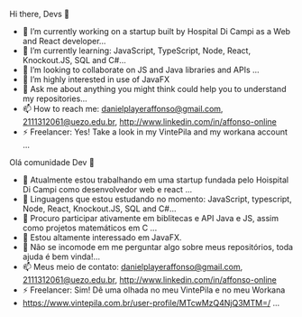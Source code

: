 Hi there, Devs 👋


- 🔭 I’m currently working on a startup built by Hospital Di Campi as a Web and React developer...
- 🌱 I’m currently learning:
JavaScript, TypeScript, Node, React, Knockout.JS, SQL and C#...
- 👯 I’m looking to collaborate on JS and Java libraries and APIs ...
- 🤔 I’m highly interested in use of JavaFX
- 💬 Ask me about anything you might think could help you to understand my repositories...
- 📫 How to reach me: 
danielplayeraffonso@gmail.com, 2111312061@uezo.edu.br, http://www.linkedin.com/in/affonso-online
- ⚡ Freelancer: Yes! Take a look in my VintePila and my workana account ...



Olá comunidade Dev 👋


- 🔭 Atualmente estou trabalhando em uma startup fundada pelo Hoispital Di Campi como desenvolvedor web e react ...
- 🌱 Linguagens que estou estudando no momento:
JavaScript, typescript, Node, React, Knockout.JS, SQL and C#...
- 👯 Procuro participar ativamente em biblitecas e API Java e JS, assim como projetos matemáticos em C ...
- 🤔 Estou altamente interessado em JavaFX.
- 💬 Não se incomode em me perguntar algo sobre meus repositórios, toda ajuda é bem vinda!...
- 📫 Meus meio de contato: 
danielplayeraffonso@gmail.com, 2111312061@uezo.edu.br, http://www.linkedin.com/in/affonso-online
- ⚡ Freelancer: Sim! Dê uma olhada no meu VintePila e no meu Workana
-  https://www.vintepila.com.br/user-profile/MTcwMzQ4NjQ3MTM=/ ...

